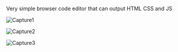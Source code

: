 Very simple browser code editor that can output HTML CSS and JS 

![Capture1](https://github.com/michaelrford/code-editor/assets/124002463/18936649-34c3-4fd8-863c-e4d1f76a518d)


![Capture2](https://github.com/michaelrford/code-editor/assets/124002463/066a67d5-7d23-46e8-bb49-69a159e70f79)


![Capture3](https://github.com/michaelrford/code-editor/assets/124002463/2d01c62d-66ba-43f4-82af-13092fc7fe1c)
